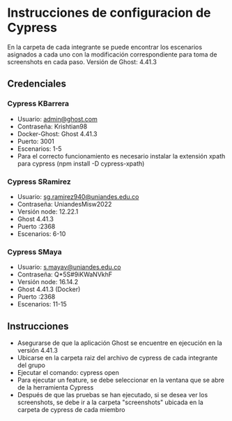 # Instrucciones de configuracion de Cypress

En la carpeta de cada integrante se puede encontrar los escenarios asignados a cada uno con la modificación correspondiente para toma de screenshots en cada paso.
Versión de Ghost: 4.41.3

## Credenciales

### Cypress KBarrera
* Usuario: admin@ghost.com
* Contraseña: Krishtian98
* Docker-Ghost: Ghost 4.41.3
* Puerto: 3001
* Escenarios: 1-5
* Para el correcto funcionamiento es necesario instalar la extensión xpath para cypress (npm install -D cypress-xpath)

### Cypress SRamirez
* Usuario: sg.ramirez940@uniandes.edu.co
* Contraseña: UniandesMisw2022
* Versión node: 12.22.1
* Ghost 4.41.3
* Puerto :2368
* Escenarios: 6-10

### Cypress SMaya
* Usuario: s.mayav@uniandes.edu.co
* Contraseña: Q*5S#9iKWaNVkhF
* Versión node: 16.14.2
* Ghost 4.41.3 (Docker)
* Puerto :2368
* Escenarios: 11-15

## Instrucciones
* Asegurarse de que la aplicación Ghost se encuentre en ejecución en la versión 4.41.3
* Ubicarse en la carpeta raiz del archivo de cypress de cada integrante del grupo
* Ejecutar el comando: cypress open
* Para ejecutar un feature, se debe seleccionar en la ventana que se abre de la herramienta Cypress
* Después de que las pruebas se han ejecutado, si se desea ver los screenshots, se debe ir a la carpeta "screenshots" ubicada en la carpeta de cypress de cada miembro
